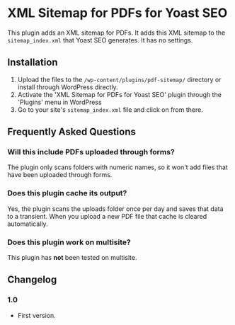 # XML Sitemap for PDFs for Yoast SEO

This plugin adds an XML sitemap for PDFs. It adds this XML sitemap to the `sitemap_index.xml` that Yoast SEO generates.
It has no settings.

## Installation

1. Upload the files to the `/wp-content/plugins/pdf-sitemap/` directory or install through WordPress directly.
2. Activate the 'XML Sitemap for PDFs for Yoast SEO' plugin through the 'Plugins' menu in WordPress
3. Go to your site's `sitemap_index.xml` file and click on from there.

## Frequently Asked Questions

### Will this include PDFs uploaded through forms?

The plugin only scans folders with numeric names, so it won't add files that have been uploaded through forms.

### Does this plugin cache its output?

Yes, the plugin scans the uploads folder once per day and saves that data to a transient. When you upload a new PDF file
that cache is cleared automatically.

### Does this plugin work on multisite?

This plugin has **not** been tested on multisite.

## Changelog

### 1.0
* First version.
